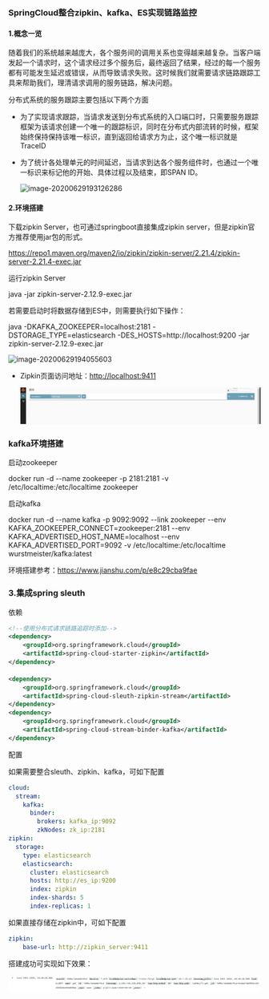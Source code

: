 ###  SpringCloud整合zipkin、kafka、ES实现链路监控

#### 1.概念一览

随着我们的系统越来越庞大，各个服务间的调用关系也变得越来越复杂。当客户端发起一个请求时，这个请求经过多个服务后，最终返回了结果，经过的每一个服务都有可能发生延迟或错误，从而导致请求失败。这时候我们就需要请求链路跟踪工具来帮助我们，理清请求调用的服务链路，解决问题。

分布式系统的服务跟踪主要包括以下两个方面

- 为了实现请求跟踪，当请求发送到分布式系统的入口端口时，只需要服务跟踪框架为该请求创建一个唯一的跟踪标识，同时在分布式内部流转的时候，框架始终保持保持该唯一标识，直到返回给请求方为止，这个唯一标识就是TraceID

- 为了统计各处理单元的时间延迟，当请求到达各个服务组件时，也通过一个唯一标识来标记他的开始、具体过程以及结束，即SPAN ID。

  ![image-20200629193126286](https://github.com/rainluacgq/java/blob/master/springcloud学习/pic/image-20200629193126286.png)



#### 2.环境搭建

下载zipkin Server，也可通过springboot直接集成zipkin server，但是zipkin官方推荐使用jar包的形式。

https://repo1.maven.org/maven2/io/zipkin/zipkin-server/2.21.4/zipkin-server-2.21.4-exec.jar

运行zipkin Server

java -jar zipkin-server-2.12.9-exec.jar

若需要启动时将数据存储到ES中，则需要执行如下操作：

java -DKAFKA_ZOOKEEPER=localhost:2181 -DSTORAGE_TYPE=elasticsearch  -DES_HOSTS=http://localhost:9200  -jar  zipkin-server-2.12.9-exec.jar

![image-20200629194055603](C:\Users\caiguoqing\AppData\Roaming\Typora\typora-user-images\image-20200629194055603.png)

- Zipkin页面访问地址：[http://localhost:9411](http://localhost:9411/)

  ![image-20200629194124444](https://github.com/rainluacgq/java/blob/master/springcloud学习/pic/image-20200629194124444.png)

### kafka环境搭建

启动zookeeper

docker run -d --name zookeeper -p 2181:2181 -v /etc/localtime:/etc/localtime zookeeper

启动kafka

docker run -d --name kafka -p 9092:9092 --link zookeeper --env KAFKA_ZOOKEEPER_CONNECT=zookeeper:2181 --env KAFKA_ADVERTISED_HOST_NAME=localhost --env KAFKA_ADVERTISED_PORT=9092 -v /etc/localtime:/etc/localtime wurstmeister/kafka:latest

环境搭建参考：https://www.jianshu.com/p/e8c29cba9fae

### 3.集成spring sleuth

依赖

```xml
<!--使用分布式请求链路追踪时添加-->
<dependency>
    <groupId>org.springframework.cloud</groupId>
    <artifactId>spring-cloud-starter-zipkin</artifactId>
</dependency>

<dependency>
    <groupId>org.springframework.cloud</groupId>
    <artifactId>spring-cloud-sleuth-zipkin-stream</artifactId>
</dependency>
<dependency>
    <groupId>org.springframework.cloud</groupId>
    <artifactId>spring-cloud-stream-binder-kafka</artifactId>
</dependency>
```

配置

如果需要整合sleuth、zipkin、kafka，可如下配置

```yml
cloud:
  stream:
    kafka:
      binder:
        brokers: kafka_ip:9092
        zkNodes: zk_ip:2181
zipkin:
  storage:
    type: elasticsearch
    elasticsearch:
      cluster: elasticsearch
      hosts: http://es_ip:9200
      index: zipkin
      index-shards: 5
      index-replicas: 1
```

如果直接存储在zipkin中，可如下配置

```yaml
zipkin:
	base-url: http://zipkin_server:9411
```

搭建成功可实现如下效果：

![image-20200629194629314](https://github.com/rainluacgq/java/blob/master/springcloud学习/pic/image-20200629194629314.png)